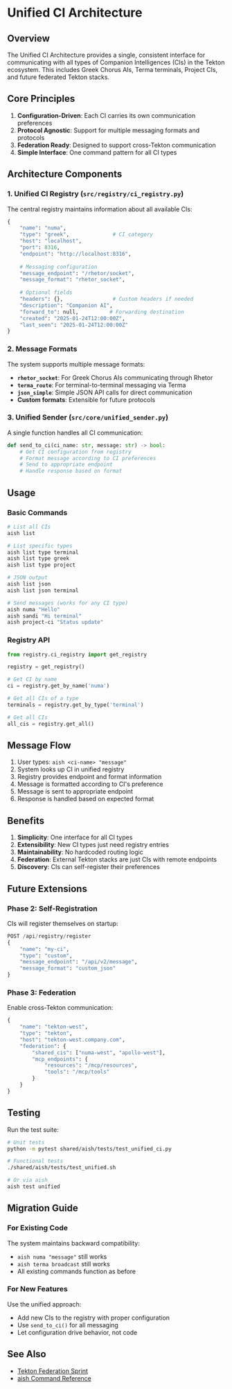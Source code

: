 # Unified CI Architecture

## Overview

The Unified CI Architecture provides a single, consistent interface for communicating with all types of Companion Intelligences (CIs) in the Tekton ecosystem. This includes Greek Chorus AIs, Terma terminals, Project CIs, and future federated Tekton stacks.

## Core Principles

1. **Configuration-Driven**: Each CI carries its own communication preferences
2. **Protocol Agnostic**: Support for multiple messaging formats and protocols
3. **Federation Ready**: Designed to support cross-Tekton communication
4. **Simple Interface**: One command pattern for all CI types

## Architecture Components

### 1. Unified CI Registry (`src/registry/ci_registry.py`)

The central registry maintains information about all available CIs:

```python
{
    "name": "numa",
    "type": "greek",              # CI category
    "host": "localhost",
    "port": 8316,
    "endpoint": "http://localhost:8316",
    
    # Messaging configuration
    "message_endpoint": "/rhetor/socket",
    "message_format": "rhetor_socket",
    
    # Optional fields
    "headers": {},                # Custom headers if needed
    "description": "Companion AI",
    "forward_to": null,          # Forwarding destination
    "created": "2025-01-24T12:00:00Z",
    "last_seen": "2025-01-24T12:00:00Z"
}
```

### 2. Message Formats

The system supports multiple message formats:

- **`rhetor_socket`**: For Greek Chorus AIs communicating through Rhetor
- **`terma_route`**: For terminal-to-terminal messaging via Terma
- **`json_simple`**: Simple JSON API calls for direct communication
- **Custom formats**: Extensible for future protocols

### 3. Unified Sender (`src/core/unified_sender.py`)

A single function handles all CI communication:

```python
def send_to_ci(ci_name: str, message: str) -> bool:
    # Get CI configuration from registry
    # Format message according to CI preferences
    # Send to appropriate endpoint
    # Handle response based on format
```

## Usage

### Basic Commands

```bash
# List all CIs
aish list

# List specific types
aish list type terminal
aish list type greek
aish list type project

# JSON output
aish list json
aish list json terminal

# Send messages (works for any CI type)
aish numa "Hello"
aish sandi "Hi terminal"
aish project-ci "Status update"
```

### Registry API

```python
from registry.ci_registry import get_registry

registry = get_registry()

# Get CI by name
ci = registry.get_by_name('numa')

# Get all CIs of a type
terminals = registry.get_by_type('terminal')

# Get all CIs
all_cis = registry.get_all()
```

## Message Flow

1. User types: `aish <ci-name> "message"`
2. System looks up CI in unified registry
3. Registry provides endpoint and format information
4. Message is formatted according to CI's preference
5. Message is sent to appropriate endpoint
6. Response is handled based on expected format

## Benefits

1. **Simplicity**: One interface for all CI types
2. **Extensibility**: New CI types just need registry entries
3. **Maintainability**: No hardcoded routing logic
4. **Federation**: External Tekton stacks are just CIs with remote endpoints
5. **Discovery**: CIs can self-register their preferences

## Future Extensions

### Phase 2: Self-Registration

CIs will register themselves on startup:

```python
POST /api/registry/register
{
    "name": "my-ci",
    "type": "custom",
    "message_endpoint": "/api/v2/message",
    "message_format": "custom_json"
}
```

### Phase 3: Federation

Enable cross-Tekton communication:

```python
{
    "name": "tekton-west",
    "type": "tekton",
    "host": "tekton-west.company.com",
    "federation": {
        "shared_cis": ["numa-west", "apollo-west"],
        "mcp_endpoints": {
            "resources": "/mcp/resources",
            "tools": "/mcp/tools"
        }
    }
}
```

## Testing

Run the test suite:

```bash
# Unit tests
python -m pytest shared/aish/tests/test_unified_ci.py

# Functional tests
./shared/aish/tests/test_unified.sh

# Or via aish
aish test unified
```

## Migration Guide

### For Existing Code

The system maintains backward compatibility:
- `aish numa "message"` still works
- `aish terma broadcast` still works
- All existing commands function as before

### For New Features

Use the unified approach:
- Add new CIs to the registry with proper configuration
- Use `send_to_ci()` for all messaging
- Let configuration drive behavior, not code

## See Also

- [Tekton Federation Sprint](../DevelopmentSprints/tekton_federation.md)
- [aish Command Reference](../TektonDocumentation/AITraining/aish/COMMAND_REFERENCE.md)